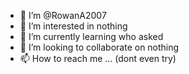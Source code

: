 - 👋 I’m @RowanA2007
- 👀 I’m interested in nothing
- 🌱 I’m currently learning who asked
- 💞️ I’m looking to collaborate on nothing
- 📫 How to reach me ... (dont even try)

<!---
RowanA2007/RowanA2007 is a ✨ special ✨ repository because its `README.md` (this file) appears on your GitHub profile.
You can click the Preview link to take a look at your changes.
--->
